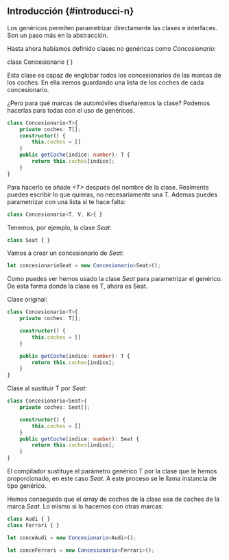 ## Introducción {#introducci-n}

Los genéricos permiten parametrizar directamente las clases e interfaces. Son un paso más en la abstracción.

Hasta ahora habíamos definido clases no genéricas como _Concesionario_:

class Concesionario { }

Esta clase es capaz de englobar todos los concesionarios de las marcas de los coches. En ella iremos guardando una lista de los coches de cada concesionario.

¿Pero para qué marcas de automóviles diseñaremos la clase? Podemos hacerlas para todas con el uso de genéricos.

```ts
class Concesionario<T>{
    private coches: T[];
    constructor() {
        this.coches = []
    }
    public getCoche(indice: number): T {
        return this.coches[indice];
    }
}
```

Para hacerlo se añade _&lt;T&gt;_ después del nombre de la clase. Realmente puedes escribir lo que quieras, no necesariamente una T. Ademas puedes parametrizar con una lista si te hace falta:

```ts
class Concesionario<T, V, K>{ }
```

Tenemos, por ejemplo, la clase _Seat_:

```ts
class Seat { }
```

Vamos a crear un concesionario de _Seat_:

```ts
let concesionarioSeat = new Concesionario<Seat>();
```

Como puedes ver hemos usado la clase _Seat_ para parametrizar el genérico. De esta forma donde la clase es T, ahora es Seat.

Clase original:

```ts
class Concesionario<T>{
    private coches: T[];

    constructor() {
        this.coches = []
    }

    public getCoche(indice: number): T {
        return this.coches[indice];
    }
}
```

Clase al sustituir T por _Seat_:

```ts
class Concesionario<Seat>{
    private coches: Seat[];

    constructor() {
        this.coches = []
    }
    public getCoche(indice: number): Seat {
        return this.coches[indice];
    }
}
```

El compilador sustituye el parámetro genérico T por la clase que le hemos proporcionado, en este caso _Seat_. A este proceso se le llama instancia de tipo genérico.

Hemos conseguido que el _array_ de coches de la clase sea de coches de la marca _Seat_. Lo mismo si lo hacemos con otras marcas:

```ts
class Audi { }
class Ferrari { }

let conceAudi = new Concesionario<Audi>();

let conceFerrari = new Concesionario<Ferrari>();
```